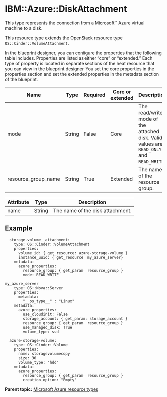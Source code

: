 # IBM::Azure::DiskAttachment

This type represents the connection from a Microsoft™ Azure virtual machine to a disk.

This resource type extends the OpenStack resource type `OS::Cinder::VolumeAttachment`.

In the blueprint designer, you can configure the properties that the following table includes. Properties are listed as either “core” or “extended.” Each type of property is located in separate sections of the heat resource that you can view in the blueprint designer. You set the core properties in the properties section and set the extended properties in the metadata section of the blueprint.

|Name|Type|Required|Core or extended|Description|
|----|----|--------|----------------|-----------|
|mode|String|False|Core|The read/write mode of the attached disk. Valid values are `READ_ONLY` and `READ_WRITE`.|
|resource\_group\_name|String|True|Extended|The name of the resource group.|

|Attribute|Type|Description|
|---------|----|-----------|
|name|String|The name of the disk attachment.|

## Example

```
  storage-volume__attachment:
    type: OS::Cinder::VolumeAttachment
    properties:
      volume_id: { get_resource: azure-storage-volume }
      instance_uuid: { get_resource: my_azure_server}
    metadata:
      azure_properties:
        resource_group: { get_param: resource_group }
        mode: READ_WRITE
  
my_azure_server
    type: OS::Nova::Server
    properties:
      metadata: 
        "__os_type__" : "Linux"
    metadata:
      azure_properties:
        use_cloudinit: False
        storage_account: { get_param: storage_account }
        resource_group: { get_param: resource_group }
        use_managed_disk: True
        volume_type: ssd
  
  azure-storage-volume:
    type: OS::Cinder::Volume
    properties:
      name: storagevolumecopy
      size: 30
      volume_type: "hdd"
    metadata:
      azure_properties:
        resource_group: { get_param: resource_group }
        creation_option: "Empty"

```

**Parent topic:** [Microsoft Azure resource types](../../com.edt.heat.reference.doc/topics/ref_heat_types_azure_ov.md)

